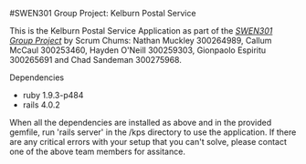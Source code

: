 #SWEN301 Group Project: Kelburn Postal Service

This is the Kelburn Postal Service Application as part of the [*SWEN301 Group Project*](https://ecs.victoria.ac.nz/foswiki/pub/Courses/SWEN301_2014T1/AssignmentsProject/project.pdf) 
by Scrum Chums: Nathan Muckley 300264989, Callum McCaul 300253460, Hayden O'Neill 300259303, Gionpaolo Espiritu 300265691 and Chad Sandeman 300275968.

Dependencies
* ruby 1.9.3-p484
* rails 4.0.2

When all the dependencies are installed as above and in the provided gemfile, run 'rails server' in the /kps directory to use the application.
If there are any critical errors with your setup that you can't solve, please contact one of the above team members for assitance.